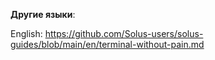 **Другие языки**:

English: https://github.com/Solus-users/solus-guides/blob/main/en/terminal-without-pain.md

